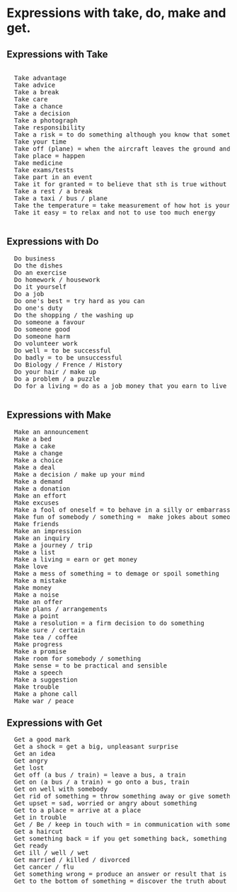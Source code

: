 # Expressions with take, do, make and get.

## Expressions with Take
<pre>

  Take advantage
  Take advice
  Take a break
  Take care
  Take a chance
  Take a decision
  Take a photograph
  Take responsibility
  Take a risk = to do something although you know that something unpleasant or dangerous could happen
  Take your time
  Take off (plane) = when the aircraft leaves the ground and starts to fly.
  Take place = happen
  Take medicine
  Take exams/tests
  Take part in an event
  Take it for granted = to believe that sth is true without checking or thinking about it.
  Take a rest / a break
  Take a taxi / bus / plane
  Take the temperature = take measurement of how hot is your body.
  Take it easy = to relax and not to use too much energy
  
</pre>

## Expressions with Do

<pre>
  Do business
  Do the dishes
  Do an exercise
  Do homework / housework
  Do it yourself
  Do a job
  Do one's best = try hard as you can
  Do one's duty
  Do the shopping / the washing up
  Do someone a favour
  Do someone good
  Do someone harm
  Do volunteer work
  Do well = to be successful
  Do badly = to be unsuccessful
  Do Biology / Frence / History
  Do your hair / make up
  Do a problem / a puzzle
  Do for a living = do as a job money that you earn to live on
 
</pre>

## Expressions with Make

<pre>
  Make an announcement
  Make a bed
  Make a cake
  Make a change
  Make a choice
  Make a deal
  Make a decision / make up your mind
  Make a demand
  Make a donation
  Make an effort
  Make excuses
  Make a fool of oneself = to behave in a silly or embarrassing way
  Make fun of somebody / something =  make jokes about someone / something in an unkind way
  Make friends
  Make an impression
  Make an inquiry
  Make a journey / trip 
  Make a list
  Make a living = earn or get money
  Make love
  Make a mess of something = to demage or spoil something
  Make a mistake
  Make money
  Make a noise
  Make an offer
  Make plans / arrangements
  Make a point
  Make a resolution = a firm decision to do something
  Make sure / certain
  Make tea / coffee
  Make progress
  Make a promise
  Make room for somebody / something
  Make sense = to be practical and sensible
  Make a speech
  Make a suggestion
  Make trouble
  Make a phone call
  Make war / peace
</pre>

## Expressions with Get

<pre>
  Get a good mark
  Get a shock = get a big, unpleasant surprise
  Get an idea
  Get angry 
  Get lost
  Get off (a bus / train) = leave a bus, a train
  Get on (a bus / a train) = go onto a bus, train
  Get on well with somebody
  Get rid of something = throw something away or give something to someone because you do not want it
  Get upset = sad, worried or angry about something
  Get to a place = arrive at a place
  Get in trouble
  Get / Be / keep in touch with = in communication with someone by going to see them, speaking to them or writing to them
  Get a haircut
  Get something back = if you get something back, something that you had before is given to you
  Get ready
  Get ill / well / wet
  Get married / killed / divorced
  Get cancer / flu
  Get something wrong = produce an answer or result that is not correct 
  Get to the bottom of something = discover the truth about a situation
  
</pre>
